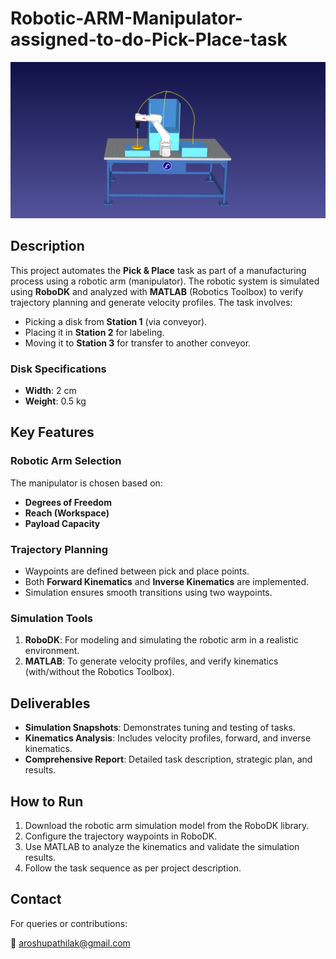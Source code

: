 # Robotic-ARM-Manipulator-assigned-to-do-Pick-Place-task

![Robotic ARM Simulation](https://github.com/Arosh-Upathilak/Robotic-ARM-Manipulator-assigned-to-do-Pick-Place-task/blob/main/Robodk.png)

## Description
This project automates the **Pick & Place** task as part of a manufacturing process using a robotic arm (manipulator). The robotic system is simulated using **RoboDK** and analyzed with **MATLAB** (Robotics Toolbox) to verify trajectory planning and generate velocity profiles. The task involves:

- Picking a disk from **Station 1** (via conveyor).
- Placing it in **Station 2** for labeling.
- Moving it to **Station 3** for transfer to another conveyor.

### Disk Specifications
- **Width**: 2 cm
- **Weight**: 0.5 kg

## Key Features

### Robotic Arm Selection
The manipulator is chosen based on:
- **Degrees of Freedom**
- **Reach (Workspace)**
- **Payload Capacity**

### Trajectory Planning
- Waypoints are defined between pick and place points.
- Both **Forward Kinematics** and **Inverse Kinematics** are implemented.
- Simulation ensures smooth transitions using two waypoints.

### Simulation Tools
1. **RoboDK**: For modeling and simulating the robotic arm in a realistic environment.
2. **MATLAB**: To generate velocity profiles, and verify kinematics (with/without the Robotics Toolbox).

## Deliverables
- **Simulation Snapshots**: Demonstrates tuning and testing of tasks.
- **Kinematics Analysis**: Includes velocity profiles, forward, and inverse kinematics.
- **Comprehensive Report**: Detailed task description, strategic plan, and results.

## How to Run
1. Download the robotic arm simulation model from the RoboDK library.
2. Configure the trajectory waypoints in RoboDK.
3. Use MATLAB to analyze the kinematics and validate the simulation results.
4. Follow the task sequence as per project description.

## Contact
For queries or contributions:

📧 aroshupathilak@gmail.com
